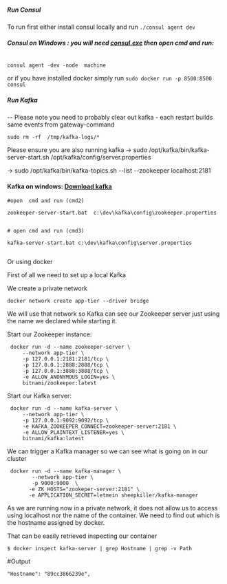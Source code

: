 
##### Run Consul

To run first either install consul locally and run `./consul agent dev`

#####  Consul on  Windows : you will need [consul.exe](https://www.consul.io/docs/install/index.html) then open cmd and run:

```

consul agent -dev -node  machine

```

or if you have installed docker simply run `sudo docker run -p 8500:8500 consul`

 ##### Run Kafka
 -- Please note  you need to probably clear out kafka - each restart builds same events from gateway-command

 `sudo rm -rf  /tmp/kafka-logs/*`

 Please ensure you are also running kafka
 -> sudo /opt/kafka/bin/kafka-server-start.sh /opt/kafka/config/server.properties
 
 -> sudo /opt/kafka/bin/kafka-topics.sh --list --zookeeper localhost:2181

 #### Kafka on windows: [Download kafka](https://www.apache.org/dyn/closer.cgi?path=/kafka/2.2.1/kafka_2.11-2.2.1.tgz)

```
#open  cmd and run (cmd2)

zookeeper-server-start.bat  c:\dev\kafka\config\zookeeper.properties


# open cmd and run (cmd3)

kafka-server-start.bat c:\dev\kafka\config\server.properties


```


 Or using docker
 
 First of all we need to set up a local Kafka
 
 We create a private network
 ```
 docker network create app-tier --driver bridge
 ```
 We will use that network so Kafka can see our Zookeeper server just using the name we declared while starting it.
 
 Start our Zookeeper instance:

```
 docker run -d --name zookeeper-server \
     --network app-tier \
     -p 127.0.0.1:2181:2181/tcp \
     -p 127.0.0.1:2888:2888/tcp \
     -p 127.0.0.1:3888:3888/tcp \
     -e ALLOW_ANONYMOUS_LOGIN=yes \
     bitnami/zookeeper:latest
```

 Start our Kafka server:

``` 
 docker run -d --name kafka-server \
     --network app-tier \
     -p 127.0.0.1:9092:9092/tcp \
     -e KAFKA_ZOOKEEPER_CONNECT=zookeeper-server:2181 \
     -e ALLOW_PLAINTEXT_LISTENER=yes \
     bitnami/kafka:latest
```

 We can trigger a Kafka manager so we can see what is going on in our cluster
 
```
 docker run -d --name kafka-manager \
        --network app-tier \
        -p 9000:9000  \
 	   -e ZK_HOSTS="zookeper-server:2181" \
 	   -e APPLICATION_SECRET=letmein sheepkiller/kafka-manager
``` 
 As we are running now in a private network, it does not allow us to access using localhost nor the name of the container. We need to find out which is the hostname assigned by docker.
 
 That can be easily retrieved inspecting our container
 ```
 $ docker inspect kafka-server | grep Hostname | grep -v Path
 ```
 #Output
 ```
 "Hostname": "89cc3866239e",
 ```